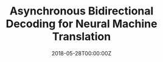 ---
title: "Asynchronous Bidirectional Decoding for Neural Machine Translation"
authors:
- Xiangwen Zhang
- Jinsong Su
- Yue Qin
- Yang Liu
- Rongrong Ji
- Hongji Wang
author_notes:
- 
- "通讯作者"
- 
- 
- 
- 
date: "2018-05-28T00:00:00Z"
publishDate: "2025-05-28T13:17:41+00:00"
publication_types: [direction1]
publication: "**In Proc. of AAAI 2018.** (CCF-A类)"
---